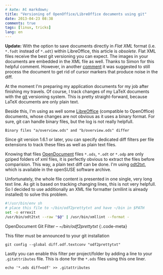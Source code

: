```yaml
---
# kate: hl markdown;
title: "Versioning of OpenOffice/LibreOffice documents using git"
date: 2013-04-23 08:38
comments: true
tags: [linux, tricks]
lang: en
---
```


**Update:** With the option to save documents directly in *Flat XML* format
(i.e. `*.fodt` instead of `*.odt`) within LibreOffice, this article is *obsolete*.
Flat XML files receive the best git versioning you can expect. The images in your
documents are embedded in the XML file as well. Thanks to Simon for this helpful
comment. However, in another [comment](#comment-2209333934) it was suggested to
still process the document to get rid of cursor markers that produce noise in
the diff.

At the moment I'm preparing my application documents for my job after finishing
my travels. Of course, I track changes of my LaTeX documents with the [git]
versioning system. This is pretty straight-forward, because LaTeX documents are
only plain text.

Beside this, I'm using as well some [LibreOffice] (compatible to OpenOffice)
documents, whose changes are not obvious as it uses a binary format. For sure, git
can handle binary files, but the log is not really helpfull.

    Binary files "a/overview.ods" and "b/overview.ods" differ
    
Since git version 1.6.1 or later, you can specify dedicated diff filters per
file extensions to track these files as well as plain text files.

<!-- more -->

Knowing that files [OpenDocument] files `*.ods`, `*.odt` or `*.odp` are only gziped folders of xml
files, it is perfectly obvious to extract the files before comparision. This way,
a plain text diff can be done. I'm using [odt2txt], which is available in the
openSUSE software archive.

Unfortunately, the whole file content is presented in one single, very long text
line. As git is based on tracking changing lines, this is not very helpfull. So
I decided to use additionally an XML file formatter (xmllint is already installed)
to solve this problem.

~~~bash
#!/usr/bin/env sh
# place this file to ~/bin/odf2prettytxt and have ~/bin in $PATH
set -o errexit
/usr/bin/odt2txt --raw "$@" | /usr/bin/xmllint --format -
~~~
OpenDocument Git Filter – *~/bin/odf2prettytxt*
{:.code-meta}

This filter must be announced to your git installation

    git config --global diff.odf.textconv "odf2prettytxt"
    
Lastly you can enable this filter per project/folder by adding a line to your
`.gitattributes` file. This is done for the `*.ods` files using this one liner.

    echo '*.ods diff=odf' >> .gitattributes

[LibreOffice]: http://www.libreoffice.org/
[git]: http://git-scm.com
[OpenDocument]: http://en.wikipedia.org/wiki/OpenDocument
[odt2txt]: http://stosberg.net/odt2txt/
